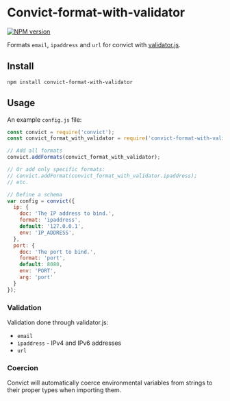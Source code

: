 # Convict-format-with-validator

[![NPM version](http://img.shields.io/npm/v/convict-format-with-validator.svg)](https://www.npmjs.org/package/convict-format-with-validator)

Formats `email`, `ipaddress` and `url` for convict with [validator.js](https://github.com/validatorjs/validator.js).


## Install

```shellsession
npm install convict-format-with-validator
```


## Usage

An example `config.js` file:

```javascript
const convict = require('convict');
const convict_format_with_validator = require('convict-format-with-validator');

// Add all formats
convict.addFormats(convict_format_with_validator);

// Or add only specific formats:
// convict.addFormat(convict_format_with_validator.ipaddress);
// etc.

// Define a schema
var config = convict({
  ip: {
    doc: 'The IP address to bind.',
    format: 'ipaddress',
    default: '127.0.0.1',
    env: 'IP_ADDRESS',
  },
  port: {
    doc: 'The port to bind.',
    format: 'port',
    default: 8080,
    env: 'PORT',
    arg: 'port'
  }
});
```

### Validation

Validation done through validator.js:

* `email`
* `ipaddress` - IPv4 and IPv6 addresses
* `url`

### Coercion

Convict will automatically coerce environmental variables from strings to their proper types when importing them.
